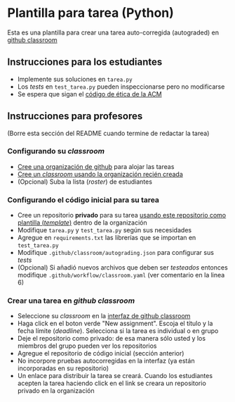 # Plantilla para tarea (Python)

Esta es una plantilla para crear una tarea auto-corregida (autograded) en [github classroom](https://classroom.github.com/classrooms)

## Instrucciones para los estudiantes

- Implemente sus soluciones en `tarea.py`
- Los *tests* en `test_tarea.py` pueden inspeccionarse pero no modificarse
- Se espera que sigan el [código de ética de la ACM](https://www.acm.org/code-of-ethics)


## Instrucciones para profesores

(Borre esta sección del README cuando termine de redactar la tarea)

### Configurando su *classroom*

- [Cree una organización de github](https://docs.github.com/en/organizations/collaborating-with-groups-in-organizations/creating-a-new-organization-from-scratch) para alojar las tareas
- [Cree un *classroom* usando la organización recién creada](https://docs.github.com/en/education/manage-coursework-with-github-classroom/teach-with-github-classroom/manage-classrooms)
- (Opcional) Suba la lista (*roster*) de estudiantes


### Configurando el código inicial para su tarea

- Cree un repositorio **privado** para su tarea [usando este repositorio como plantilla (*template*)](https://docs.github.com/en/repositories/creating-and-managing-repositories/creating-a-repository-from-a-template) dentro de la organización
- Modifique `tarea.py` y `test_tarea.py` según sus necesidades
- Agregue en `requirements.txt` las librerías que se importan en `test_tarea.py`
- Modifique `.github/classroom/autograding.json` para configurar sus *tests*
- (Opcional) Si añadió nuevos archivos que deben ser *testeados* entonces modifique `.github/workflow/classroom.yaml` (ver comentario en la linea 6)


### Crear una tarea en *github classroom*

- Seleccione su *classroom* en la [interfaz de github classroom](https://classroom.github.com/classrooms)
- Haga click en el boton verde "New assignment". Escoja el título y la fecha límite (*deadline*). Selecciona si la tarea es individual o en grupo
- Deje el repositorio como privado: de esa manera sólo usted y los miembros del grupo pueden ver los repositorios
- Agregue el repositorio de código inicial (sección anterior) 
- No incorpore pruebas autocorregidas en la interfaz (ya están incorporadas en su repositorio)
- Un enlace para distribuir la tarea se creará. Cuando los estudiantes acepten la tarea haciendo click en el link se creara un repositorio privado en la organización
